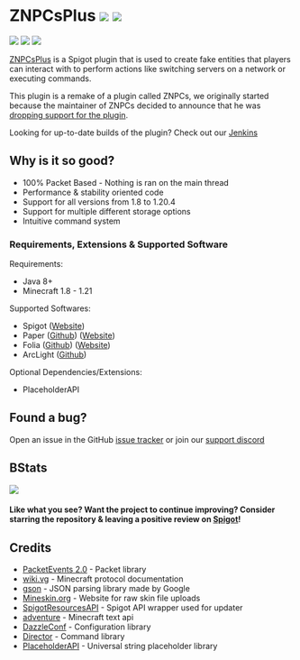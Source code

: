 # ZNPCsPlus [![](https://img.shields.io/discord/1099449144948555957?label=Discord&logo=Discord&style=plastic)](https://discord.gg/MAZz6XpPcg) [![](https://img.shields.io/jenkins/build?jobUrl=https%3A%2F%2Fci.pyr.lol%2Fjob%2FZNPCsPlus%2F&style=plastic&logo=jenkins)](https://ci.pyr.lol/job/ZNPCsPlus/)
[![](https://img.shields.io/bstats/players/18244?style=plastic&label=bStats%20Players)]((https://bstats.org/plugin/bukkit/ZNPCsPlus/18244/)) [![](https://img.shields.io/bstats/servers/18244?style=plastic&label=bStats%20Servers)]((https://bstats.org/plugin/bukkit/ZNPCsPlus/18244/)) [![](https://img.shields.io/spiget/downloads/109380?style=plastic&label=Spigot%20Downloads)]((https://www.spigotmc.org/resources/znpcsplus.109380/))

[ZNPCsPlus](https://www.spigotmc.org/resources/znpcsplus.109380/) is a Spigot plugin that is used to create fake entities 
that players can interact with to perform actions like switching servers on a network or executing commands.

This plugin is a remake of a plugin called ZNPCs, we originally started because the maintainer of ZNPCs decided to announce that he was 
[dropping support for the plugin](../blob/master/.github/znpcs.png).

Looking for up-to-date builds of the plugin? Check out our [Jenkins](https://ci.pyr.lol/job/ZNPCsPlus/)

## Why is it so good?
- 100% Packet Based - Nothing is ran on the main thread
- Performance & stability oriented code
- Support for all versions from 1.8 to 1.20.4
- Support for multiple different storage options
- Intuitive command system

### Requirements, Extensions & Supported Software
Requirements:
- Java 8+
- Minecraft 1.8 - 1.21

Supported Softwares:
- Spigot ([Website](https://www.spigotmc.org/))
- Paper ([Github](https://github.com/PaperMC/Paper)) ([Website](https://papermc.io/software/paper))
- Folia ([Github](https://github.com/PaperMC/Folia)) ([Website](https://papermc.io/software/folia))
- ArcLight ([Github](https://github.com/IzzelAliz/Arclight))

Optional Dependencies/Extensions:
- PlaceholderAPI

## Found a bug?
Open an issue in the GitHub [issue tracker](https://github.com/Pyrbu/ZNPCsPlus/issues) or join our [support discord](https://discord.gg/MAZz6XpPcg)

## BStats
[![](https://bstats.org/signatures/bukkit/znpcsplus.svg)](https://bstats.org/plugin/bukkit/ZNPCsPlus/18244/)

#### Like what you see? Want the project to continue improving? Consider starring the repository & leaving a positive review on [Spigot](https://www.spigotmc.org/resources/znpcsplus.109380/)!

## Credits
- [PacketEvents 2.0](https://github.com/retrooper/packetevents) - Packet library
- [wiki.vg](https://wiki.vg/Main_Page) - Minecraft protocol documentation
- [gson](https://github.com/google/gson) - JSON parsing library made by Google
- [Mineskin.org](https://mineskin.org/) - Website for raw skin file uploads
- [SpigotResourcesAPI](https://github.com/robertlit/SpigotResourcesAPI/) - Spigot API wrapper used for updater
- [adventure](https://docs.advntr.dev/) - Minecraft text api
- [DazzleConf](https://github.com/A248/DazzleConf) - Configuration library
- [Director](https://github.com/Pyrbu/Director) - Command library
- [PlaceholderAPI](https://github.com/PlaceholderAPI/PlaceholderAPI) - Universal string placeholder library
